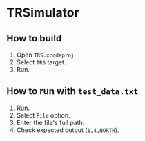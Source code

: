 # TRSimulator

## How to build
1. Open `TRS.xcodeproj`
2. Select `TRS` target.
3. Run.

## How to run with `test_data.txt`
1. Run.
2. Select `File` option.
3. Enter the file's full path.
4. Check expected output (`1,4,NORTH`).
